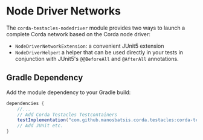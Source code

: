 
# Node Driver Networks 

The `corda-testacles-nodedriver` 
module provides two ways to launch a complete Corda network 
based on the Corda node driver:

- `NodeDriverNetworkExtension`: a convenient JUnit5 extension 
- `NodeDriverHelper`: a helper that can be used directly in your tests 
in conjunction with JUnit5's `@@BeforeAll` and `@AfterAll` annotations. 

## Gradle Dependency

Add the module dependency to your Gradle build:

```groovy
dependencies {
    //...
    // Add Corda Testacles Testcontainers 
    testImplementation("com.github.manosbatsis.corda.testacles:corda-testacles-nodedriver:$testacles_version")
    // Add JUnit etc.
}
```
```